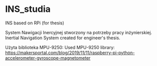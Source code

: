 # INS_studia
INS based on RPi (for thesis)

System Nawigacji Inercyjnej stworzony na potrzeby pracy inżynierskiej.
Inertial Navigation System created for engineer's thesis.

Użyta biblioteka MPU-9250:
Used MPU-9250 library: https://makersportal.com/blog/2019/11/11/raspberry-pi-python-accelerometer-gyroscope-magnetometer
